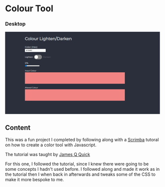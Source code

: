 # Colour Tool

### Desktop

![screenshot](preview.jpg)

## Content

This was a fun project I completed by following along with a [Scrimba](https://scrimba.com/build-a-color-tool-in-vanilla-javascript-c01n) tutoral on how to create a color tool with Javascript.

The tutorial was taught by [James Q Quick](https://www.jamesqquick.com/)

For this one, I followed the tutorial, since I knew there were going to be some concepts I hadn't used before. I followed along and made it work as in the tutorial then I when back in afterwards and tweaks some of the CSS to make it more bespoke to me.
